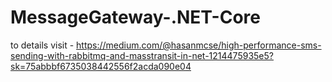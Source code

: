 ﻿# MessageGateway-.NET-Core
 to details visit - https://medium.com/@hasanmcse/high-performance-sms-sending-with-rabbitmq-and-masstransit-in-net-1214475935e5?sk=75abbbf6735038442556f2acda090e04
